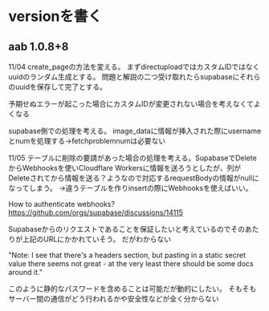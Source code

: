 # versionを書く

## aab 1.0.8+8

11/04
create_pageの方法を変える。
まずdirectuploadではカスタムIDではなくuuidのランダム生成とする。
問題と解説の二つ受け取れたらsupabaseにそれらのuuidを保存して完了とする。

予期せぬエラーが起こった場合にカスタムIDが変更されない場合を考えなくてよくなる

supabase側での処理を考える。
image_dataに情報が挿入された際にusernameとnumを処理する→fetchproblemnumは必要ない

11/05
テーブルに削除の要請があった場合の処理を考える。SupabaseでDeleteからWebhooksを使いCloudflare Workersに情報を送ろうとしたが、列がDeleteされてから情報を送る？ようなので対応するrequestBodyの情報がnullになってしまう。
→違うテーブルを作りinsertの際にWebhooksを使えばいい。

How to authenticate webhooks?
https://github.com/orgs/supabase/discussions/14115

Supabaseからのリクエストであることを保証したいと考えているのでそのあたりが上記のURLにかかれていそう。
だがわからない

"Note: I see that there's a headers section, but pasting in a static secret value there seems not great - at the very least there should be some docs around it."

このように静的なパスワードを含めることは可能だが動的にしたい。
そもそもサーバー間の通信がどう行われるかや安全性などが全く分からない
